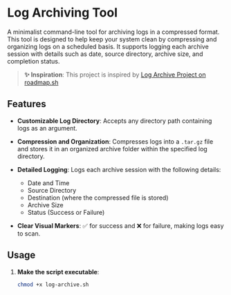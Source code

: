 # Log Archiving Tool

A minimalist command-line tool for archiving logs in a compressed format. This tool is designed to help keep your system clean by compressing and organizing logs on a scheduled basis. It supports logging each archive session with details such as date, source directory, archive size, and completion status.

> **✨ Inspiration**: This project is inspired by [Log Archive Project on roadmap.sh](https://roadmap.sh/projects/log-archive-tool)

## Features
- **Customizable Log Directory**: Accepts any directory path containing logs as an argument.
- **Compression and Organization**: Compresses logs into a `.tar.gz` file and stores it in an organized archive folder within the specified log directory.
- **Detailed Logging**: Logs each archive session with the following details:
  - Date and Time
  - Source Directory
  - Destination (where the compressed file is stored)
  - Archive Size
  - Status (Success or Failure)
  
- **Clear Visual Markers**: ✅ for success and ❌ for failure, making logs easy to scan.

## Usage
1. **Make the script executable**:
   ```bash
   chmod +x log-archive.sh
